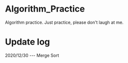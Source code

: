 # Algorithm_Practice
Algorithm practice. Just practice, please don't laugh at me.

# Update log
  2020/12/30 --- Merge Sort
